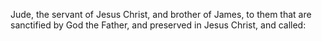 Jude, the servant of Jesus Christ, and brother of James, to them that are sanctified by God the Father, and preserved in Jesus Christ, and called:
